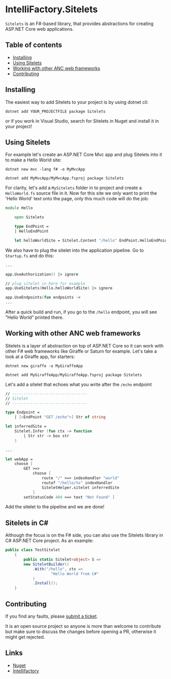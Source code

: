 # IntelliFactory.Sitelets

`Sitelets` is an F#-based library, that provides abstractions for creating ASP.NET Core web applications.

## Table of contents

* [Installing](#installing)
* [Using Sitelets](#using-sitelets)
* [Working with other ANC web frameworks](#working-with-other-anc-web-frameworks)
* [Contributing](#contributing)

## Installing

The easiest way to add Sitelets to your project is by using dotnet cli:

```
dotnet add YOUR_PROJECTFILE package Sitelets
```

or if you work in Visual Studio, search for Sitelets in Nuget and install it in your project!

## Using Sitelets

For example let's create an ASP.NET Core Mvc app and plug Sitelets into it to make a Hello World site:

```
dotnet new mvc -lang f# -o MyMvcApp

dotnet add MyMvcApp/MyMvcApp.fsproj package Sitelets

```

For clarity, let's add a `MySitelets` folder in to project and create a `HelloWorld.fs` source file in it. Now for this site we only want to print the 'Hello World' text onto the page, only this much code will do the job:

```fsharp
module Hello

    open Sitelets

    type EndPoint =
    | HelloEndPoint

    let helloWorldSite = Sitelet.Content "/hello" EndPoint.HelloEndPoint (fun _ -> box "Hello World")
```

We also have to plug the sitelet into the application pipeline. Go to `Startup.fs` and do this:

```fsharp
...

app.UseAuthorization() |> ignore

// plug sitelet in here for example
app.UseSitelets(Hello.helloWorldSite) |> ignore

app.UseEndpoints(fun endpoints ->
...
```

After a quick build and run, if you go to the `/hello` endpoint, you will see "Hello World" printed there.

## Working with other ANC web frameworks

Sitelets is a layer of abstraction on top of ASP.NET Core so it can work with other F# web frameworks like Giraffe or Saturn for example. Let's take a look at a Giraffe app, for starters:

```
dotnet new giraffe -o MyGiraffeApp

dotnet add MyGiraffeApp/MyGiraffeApp.fsproj package Sitelets
```

Let's add a sitelet that echoes what you write after the `/echo` endpoint

```fsharp
// ---------------------------------
// Sitelet
// ---------------------------------

type Endpoint =
    | [<EndPoint "GET /echo">] Str of string

let inferredSite =
    Sitelet.Infer (fun ctx -> function
        | Str str -> box str
    )

...

let webApp =
    choose [
        GET >=>
            choose [
                route "/" >=> indexHandler "world"
                routef "/hello/%s" indexHandler
                SiteletHelper.sitelet inferredSite
            ]
        setStatusCode 404 >=> text "Not Found" ]
```

Add the sitelet to the pipeline and we are done!

## Sitelets in C#

Although the focus is on the F# side, you can also use the Sitelets library in C# ASP.NET Core project. As an example:

```cs
public class TestSitelet
    {
        public static Sitelet<object> S =>
        new SiteletBuilder()
            .With("/hello", ctx =>
                    "Hello World from C#"
            )
            .Install();
    }
```

## Contributing

If you find any faults, please [submit a ticket](https://github.com/intellifactory/sitelets/issues/4).

It is an open source project so anyone is more than welcome to contribute but make sure to discuss the changes before opening a PR, otherwise it might get rejected.

## Links

* [Nuget](#TODO)
* [Intellifactory](https://intellifactory.com/)